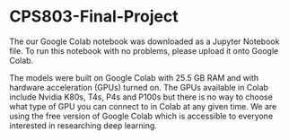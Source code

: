 # CPS803-Final-Project

The our Google Colab notebook was downloaded as a Jupyter Notebook file. To run this notebook with no problems, please upload it onto Google Colab.

The models were built on Google Colab with 25.5 GB RAM and with hardware acceleration (GPUs)  turned on. The GPUs available in Colab include Nvidia K80s, T4s, P4s and P100s but there is no way to choose what type of GPU you can connect to in Colab at any given time. We are using the free version of Google Colab which is accessible to everyone interested in researching deep learning.
